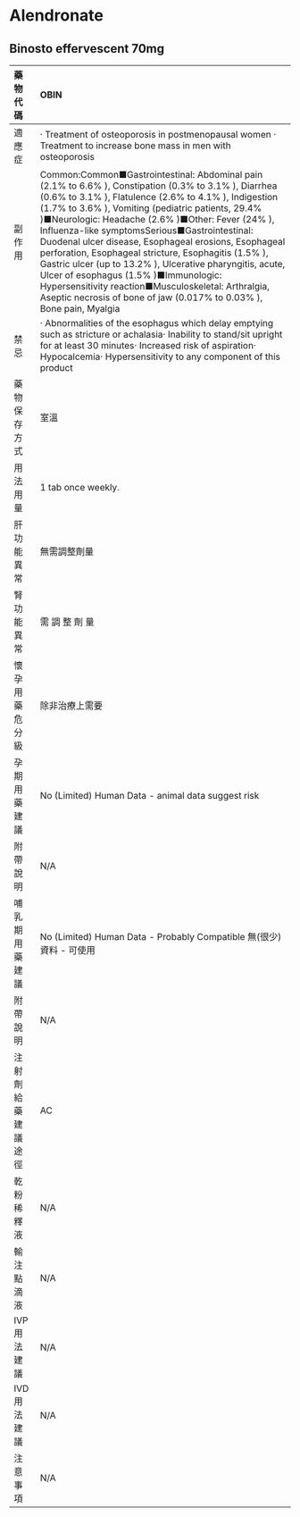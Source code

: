 # Alendronate

## Binosto effervescent 70mg

| 藥物代碼 | OBIN |
| :--- | :--- |
| 適應症 | ‧ Treatment of osteoporosis in postmenopausal women ‧ Treatment to increase bone mass in men with osteoporosis |
| 副作用 | Common:Common■Gastrointestinal: Abdominal pain \(2.1% to 6.6% \), Constipation \(0.3% to 3.1% \), Diarrhea \(0.6% to 3.1% \), Flatulence \(2.6% to 4.1% \), Indigestion \(1.7% to 3.6% \), Vomiting \(pediatric patients, 29.4% \)■Neurologic: Headache \(2.6% \)■Other: Fever \(24% \), Influenza-like symptomsSerious■Gastrointestinal: Duodenal ulcer disease, Esophageal erosions, Esophageal perforation, Esophageal stricture, Esophagitis \(1.5% \), Gastric ulcer \(up to 13.2% \), Ulcerative pharyngitis, acute, Ulcer of esophagus \(1.5% \)■Immunologic: Hypersensitivity reaction■Musculoskeletal: Arthralgia, Aseptic necrosis of bone of jaw \(0.017% to 0.03% \), Bone pain, Myalgia |
| 禁忌 | ‧ Abnormalities of the esophagus which delay emptying such as stricture or achalasia‧ Inability to stand/sit upright for at least 30 minutes‧ Increased risk of aspiration‧ Hypocalcemia‧ Hypersensitivity to any component of this product |
| 藥物保存方式 | 室溫 |
| 用法用量 | 1 tab once weekly. |
| 肝功能異常 | 無需調整劑量 |
| 腎功能異常 | 需 調 整 劑 量 |
| 懷孕用藥危分級 | 除非治療上需要 |
| 孕期用藥建議 | No \(Limited\) Human Data - animal data suggest risk |
| 附帶說明 | N/A |
| 哺乳期用藥建議 | No \(Limited\) Human Data - Probably Compatible 無\(很少\)資料 - 可使用 |
| 附帶說明 | N/A |
| 注射劑給藥建議途徑 | AC |
| 乾粉稀釋液 | N/A |
| 輸注點滴液 | N/A |
| IVP 用法建議 | N/A |
| IVD 用法建議 | N/A |
| 注意事項 | N/A |


